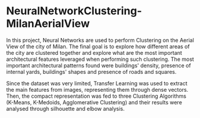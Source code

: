 # NeuralNetworkClustering-MilanAerialView
In this project, Neural Networks are used to perform Clustering on the Aerial View of the city of Milan. The final goal is to explore how different areas of the city are clustered together and explore what are the most important architectural features leveraged when performing such clustering. The most important architectural patterns found were buildings' density, presence of internal yards, buildings' shapes and presence of roads and squares.  

Since the dataset was very limited, Transfer Learning was used to extract the main features from images, representing them through dense vectors.
Then, the compact representation was fed to three Clustering Algorithms (K-Means, K-Medoids, Agglomerative Clustering) and their results were analysed through silhouette and elbow analysis. 
